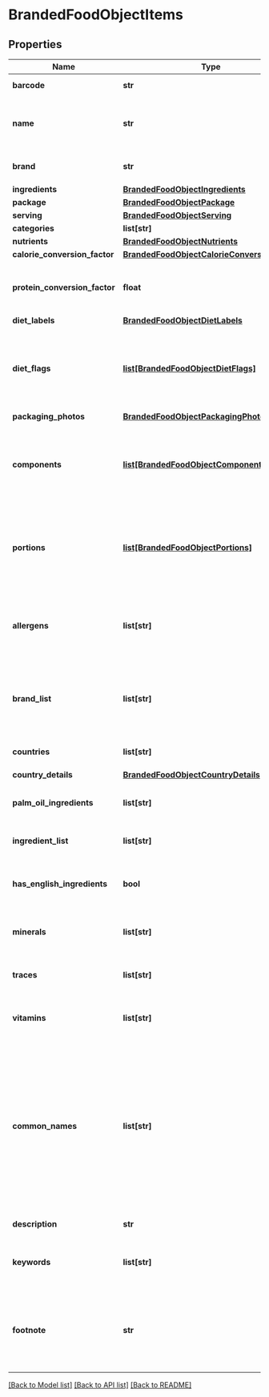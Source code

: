 # BrandedFoodObjectItems

## Properties
Name | Type | Description | Notes
------------ | ------------- | ------------- | -------------
**barcode** | **str** | EAN/UPC barcode | [optional] 
**name** | **str** | Item name as provided by brand owner or as shown on packaging | [optional] 
**brand** | **str** | The brand name that owns this item | [optional] 
**ingredients** | [**BrandedFoodObjectIngredients**](BrandedFoodObjectIngredients.md) |  | [optional] 
**package** | [**BrandedFoodObjectPackage**](BrandedFoodObjectPackage.md) |  | [optional] 
**serving** | [**BrandedFoodObjectServing**](BrandedFoodObjectServing.md) |  | [optional] 
**categories** | **list[str]** |  | [optional] 
**nutrients** | [**BrandedFoodObjectNutrients**](BrandedFoodObjectNutrients.md) |  | [optional] 
**calorie_conversion_factor** | [**BrandedFoodObjectCalorieConversionFactor**](BrandedFoodObjectCalorieConversionFactor.md) |  | [optional] 
**protein_conversion_factor** | **float** | The multiplication factor used to calculate protein from nitrogen | [optional] 
**diet_labels** | [**BrandedFoodObjectDietLabels**](BrandedFoodObjectDietLabels.md) |  | [optional] 
**diet_flags** | [**list[BrandedFoodObjectDietFlags]**](BrandedFoodObjectDietFlags.md) | An array of ingredient objects that were flagged while grading this item for compatibility with each diet | [optional] 
**packaging_photos** | [**BrandedFoodObjectPackagingPhotos**](BrandedFoodObjectPackagingPhotos.md) |  | [optional] 
**components** | [**list[BrandedFoodObjectComponents]**](BrandedFoodObjectComponents.md) | An array of objects containing the constituent parts of a food (e.g. bone is a component of meat) | [optional] 
**portions** | [**list[BrandedFoodObjectPortions]**](BrandedFoodObjectPortions.md) | An array of objects containing information on discrete amounts of a food found in this item | [optional] 
**allergens** | **list[str]** | An array of ingredients in this item that may cause allergic reactions in people | [optional] 
**brand_list** | **list[str]** | An array of brands we have associated with this item. Some items are sold by more than 1 brand. | [optional] 
**countries** | **list[str]** | An array of countries where this item is sold | [optional] 
**country_details** | [**BrandedFoodObjectCountryDetails**](BrandedFoodObjectCountryDetails.md) |  | [optional] 
**palm_oil_ingredients** | **list[str]** | An array of ingredients made from palm oil | [optional] 
**ingredient_list** | **list[str]** | An array of this item&#x27;s ingredients | [optional] 
**has_english_ingredients** | **bool** | A boolean indicating if we have English ingredients for this item | [optional] 
**minerals** | **list[str]** | An array of minerals that this item contains | [optional] 
**traces** | **list[str]** | An array of trace ingredients that may be found in this item | [optional] 
**vitamins** | **list[str]** | An array of vitamins that are found in this item | [optional] 
**common_names** | **list[str]** | An array containing other names commonly associated with this item. These generally clarify what the item is (e.g. when the brand name is \&quot;BRAND&#x27;s Spicy Enchilada\&quot; a common name may be \&quot;Chicken enchilada\&quot;) | [optional] 
**description** | **str** | A description of this item | [optional] 
**keywords** | **list[str]** | An array of keywords that can be used to describe this item | [optional] 
**footnote** | **str** | Comments on any unusual aspects of this item. Examples might include unusual aspects of the food overall. | [optional] 

[[Back to Model list]](../README.md#documentation-for-models) [[Back to API list]](../README.md#documentation-for-api-endpoints) [[Back to README]](../README.md)

